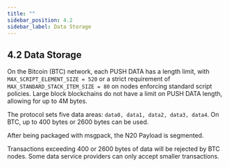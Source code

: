 ```yaml
---
title: ""
sidebar_position: 4.2
sidebar_label: Data Storage
---
```


## 4.2 Data Storage

On the Bitcoin (BTC) network, each PUSH DATA has a length limit, with `MAX_SCRIPT_ELEMENT_SIZE = 520` or a strict requirement of `MAX_STANDARD_STACK_ITEM_SIZE = 80` on nodes enforcing standard script policies. Large block blockchains do not have a limit on PUSH DATA length, allowing for up to 4M bytes.

The protocol sets five data areas: `data0, data1, data2, data3, data4`. On BTC, up to 400 bytes or 2600 bytes can be used.

After being packaged with msgpack, the N20 Payload is segmented.

Transactions exceeding 400 or 2600 bytes of data will be rejected by BTC nodes. Some data service providers can only accept smaller transactions.
